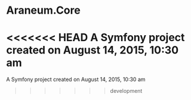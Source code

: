 Araneum.Core
=========
<<<<<<< HEAD
A Symfony project created on August 14, 2015, 10:30 am
=======
A Symfony project created on August 14, 2015, 10:30 am



>>>>>>> development
